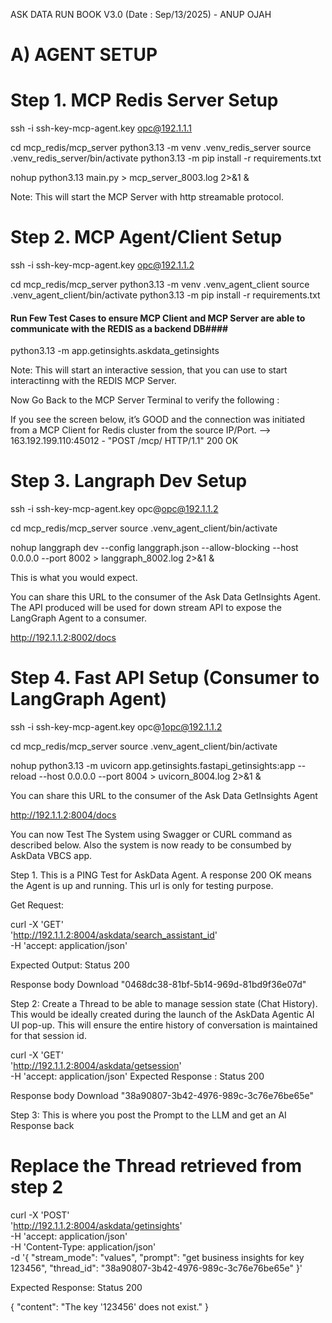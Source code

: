 ASK DATA RUN BOOK V3.0 (Date : Sep/13/2025) - ANUP OJAH

A) AGENT SETUP
==============

Step 1. MCP Redis Server Setup
====================
ssh -i ssh-key-mcp-agent.key opc@192.1.1.1

cd mcp_redis/mcp_server
python3.13 -m venv .venv_redis_server
source .venv_redis_server/bin/activate
python3.13 -m pip install -r requirements.txt

nohup python3.13 main.py > mcp_server_8003.log 2>&1 &

Note: This will start the MCP Server with http streamable protocol. 




Step 2. MCP Agent/Client Setup
===========================
ssh -i ssh-key-mcp-agent.key opc@192.1.1.2

cd mcp_redis/mcp_server
python3.13 -m venv .venv_agent_client
source .venv_agent_client/bin/activate
python3.13 -m pip install -r requirements.txt

#### Run Few Test Cases to ensure MCP Client and MCP Server are able to communicate with the REDIS as a backend DB#### 

python3.13 -m app.getinsights.askdata_getinsights

Note: This will start an interactive session, that you can use to start interactinng with the REDIS MCP Server.




Now Go Back to the MCP Server Terminal to verify the following : 

If you see the screen below, it’s GOOD and the connection was initiated from a MCP Client for Redis cluster from the source IP/Port. —> 163.192.199.110:45012 - "POST /mcp/ HTTP/1.1" 200 OK 



Step 3. Langraph Dev Setup
=======================
ssh -i ssh-key-mcp-agent.key opc@opc@192.1.1.2

cd mcp_redis/mcp_server
source .venv_agent_client/bin/activate

nohup langgraph dev --config langgraph.json --allow-blocking --host 0.0.0.0 --port 8002 > langgraph_8002.log 2>&1 &

This is what you would expect.



You can share this URL to the consumer of the Ask Data GetInsights Agent.  The API produced will be used for down stream API to expose the LangGraph Agent to a consumer.

 http://192.1.1.2:8002/docs

Step 4. Fast API Setup (Consumer to LangGraph Agent)
============================================
ssh -i ssh-key-mcp-agent.key opc@1opc@192.1.1.2

cd mcp_redis/mcp_server
source .venv_agent_client/bin/activate

nohup python3.13 -m uvicorn app.getinsights.fastapi_getinsights:app --reload --host 0.0.0.0 --port 8004 > uvicorn_8004.log 2>&1 &

You can share this URL to the consumer of the Ask Data GetInsights Agent

http://192.1.1.2:8004/docs 

You can now Test The System using Swagger or CURL command as described below. Also the system is now ready to be consumbed by AskData VBCS app.



Step 1. This is a PING Test for AskData Agent. A response 200 OK means the Agent is up and running. This url is only for testing purpose.

Get Request:

curl -X 'GET' \
  'http://192.1.1.2:8004/askdata/search_assistant_id' \
  -H 'accept: application/json'



Expected Output: Status 200

Response body
Download
"0468dc38-81bf-5b14-969d-81bd9f36e07d"



Step 2: Create a Thread to be able to manage session state (Chat History). This would be ideally created during the launch of the AskData Agentic AI UI pop-up. This will ensure the entire history of conversation is maintained for that session id.

curl -X 'GET' \
  'http://192.1.1.2:8004/askdata/getsession' \
  -H 'accept: application/json'
Expected Response : Status 200


Response body
Download
"38a90807-3b42-4976-989c-3c76e76be65e"


Step 3: This is where you post the Prompt to the LLM and get an AI Response back


# Replace the Thread retrieved from step 2

curl -X 'POST' \
  'http://192.1.1.2:8004/askdata/getinsights' \
  -H 'accept: application/json' \
  -H 'Content-Type: application/json' \
  -d '{
  "stream_mode": "values",
  "prompt": "get business insights for key 123456",
  "thread_id": "38a90807-3b42-4976-989c-3c76e76be65e"
}'


Expected Response: Status 200

{
  "content": "The key '123456' does not exist."
}


 